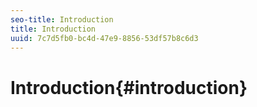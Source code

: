```yaml
---
seo-title: Introduction
title: Introduction
uuid: 7c7d5fb0-bc4d-47e9-8856-53df57b8c6d3
---
```


# Introduction{#introduction}

